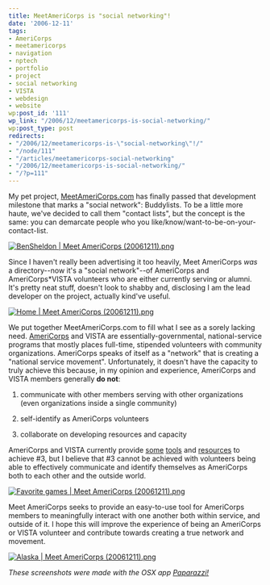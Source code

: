 ```yaml
---
title: MeetAmeriCorps is "social networking"!
date: '2006-12-11'
tags:
- AmeriCorps
- meetamericorps
- navigation
- nptech
- portfolio
- project
- social networking
- VISTA
- webdesign
- website
wp:post_id: '111'
wp_link: "/2006/12/meetamericorps-is-social-networking/"
wp:post_type: post
redirects:
- "/2006/12/meetamericorps-is-\"social-networking\"!/"
- "/node/111"
- "/articles/meetamericorps-social-networking"
- "/2006/12/meetamericorps-is-social-networking/"
- "/?p=111"
---
```


My pet project, [MeetAmeriCorps.com](http://meetamericorps.com) has finally passed that development milestone that marks a "social network": Buddylists. To be a little more haute, we've decided to call them "contact lists", but the concept is the same: you can demarcate people who you like/know/want-to-be-on-your-contact-list.

[ ![BenSheldon | Meet AmeriCorps (20061211).png](http://static.flickr.com/143/320123089_15562e2e04.jpg) ](http://www.flickr.com/photos/bensheldon/320123089/ "Photo Sharing")

Since I haven't really been advertising it too heavily, Meet AmeriCorps _was_ a directory--now it's a "social network"--of AmeriCorps and AmeriCorps\*VISTA volunteers who are either currently serving or alumni. It's pretty neat stuff, doesn't look to shabby and, disclosing I am the lead developer on the project, actually kind've useful.

[ ![Home | Meet AmeriCorps (20061211).png](http://static.flickr.com/130/320123303_4045ad5747.jpg) ](http://www.flickr.com/photos/bensheldon/320123303/ "Photo Sharing")

We put together MeetAmeriCorps.com to fill what I see as a sorely lacking need. [AmeriCorps](http://americorps.gov) and VISTA are essentially-governmental, national-service programs that mostly places full-time, stipended volunteers with community organizations. AmeriCorps speaks of itself as a "network" that is creating a "national service movement". Unfortunately, it doesn't have the capacity to truly achieve this because, in my opinion and experience, AmeriCorps and VISTA members generally **do not**:

1. communicate with other members serving with other organizations (even organizations inside a single community)

2. self-identify as AmeriCorps volunteers

3. collaborate on developing resources and capacity

AmeriCorps and VISTA currently provide [some](http://vistaolinc.net) [tools](http://nationalserviceresources.org/resources/listservs/index.php) and [resources](http://nationalserviceresources.org) to achieve #3, but I believe that #3 cannot be achieved with volunteers being able to effectively communicate and identify themselves as AmeriCorps both to each other and the outside world.

[ ![Favorite games | Meet AmeriCorps (20061211).png](http://static.flickr.com/126/320123173_872639ae76_m.jpg) ](http://www.flickr.com/photos/bensheldon/320123173/ "Photo Sharing")

Meet AmeriCorps seeks to provide an easy-to-use tool for AmeriCorps members to meaningfully interact with one another both within service, and outside of it. I hope this will improve the experience of being an AmeriCorps or VISTA volunteer and contribute towards creating a true network and movement.

[ ![Alaska | Meet AmeriCorps (20061211).png](http://static.flickr.com/137/320123529_8cc1d8a275.jpg) ](http://www.flickr.com/photos/bensheldon/320123529/ "Photo Sharing")

_These screenshots were made with the OSX app [Paparazzi!](http://www.derailer.org/paparazzi/)_
